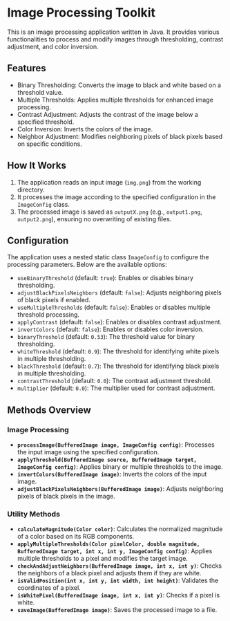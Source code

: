 # Image Processing Toolkit

This is an image processing application written in Java. It provides various functionalities to process and modify images through thresholding, contrast adjustment, and color inversion.

## Features

- Binary Thresholding: Converts the image to black and white based on a threshold value.
- Multiple Thresholds: Applies multiple thresholds for enhanced image processing.
- Contrast Adjustment: Adjusts the contrast of the image below a specified threshold.
- Color Inversion: Inverts the colors of the image.
- Neighbor Adjustment: Modifies neighboring pixels of black pixels based on specific conditions.

## How It Works

1. The application reads an input image (`img.png`) from the working directory.
2. It processes the image according to the specified configuration in the `ImageConfig` class.
3. The processed image is saved as `outputX.png` (e.g., `output1.png`, `output2.png`), ensuring no overwriting of existing files.

## Configuration

The application uses a nested static class `ImageConfig` to configure the processing parameters. Below are the available options:

- `useBinaryThreshold` (default: `true`): Enables or disables binary thresholding.
- `adjustBlackPixelsNeighbors` (default: `false`): Adjusts neighboring pixels of black pixels if enabled.
- `useMultipleThresholds` (default: `false`): Enables or disables multiple threshold processing.
- `applyContrast` (default: `false`): Enables or disables contrast adjustment.
- `invertColors` (default: `false`): Enables or disables color inversion.
- `binaryThreshold` (default: `0.53`): The threshold value for binary thresholding.
- `whiteThreshold` (default: `0.9`): The threshold for identifying white pixels in multiple thresholding.
- `blackThreshold` (default: `0.7`): The threshold for identifying black pixels in multiple thresholding.
- `contrastThreshold` (default: `0.0`): The contrast adjustment threshold.
- `multiplier` (default: `0.0`): The multiplier used for contrast adjustment.

## Methods Overview

### Image Processing

- **`processImage(BufferedImage image, ImageConfig config)`**: Processes the input image using the specified configuration.
- **`applyThreshold(BufferedImage source, BufferedImage target, ImageConfig config)`**: Applies binary or multiple thresholds to the image.
- **`invertColors(BufferedImage image)`**: Inverts the colors of the input image.
- **`adjustBlackPixelsNeighbors(BufferedImage image)`**: Adjusts neighboring pixels of black pixels in the image.

### Utility Methods

- **`calculateMagnitude(Color color)`**: Calculates the normalized magnitude of a color based on its RGB components.
- **`applyMultipleThresholds(Color pixelColor, double magnitude, BufferedImage target, int x, int y, ImageConfig config)`**: Applies multiple thresholds to a pixel and modifies the target image.
- **`checkAndAdjustNeighbors(BufferedImage image, int x, int y)`**: Checks the neighbors of a black pixel and adjusts them if they are white.
- **`isValidPosition(int x, int y, int width, int height)`**: Validates the coordinates of a pixel.
- **`isWhitePixel(BufferedImage image, int x, int y)`**: Checks if a pixel is white.
- **`saveImage(BufferedImage image)`**: Saves the processed image to a file.